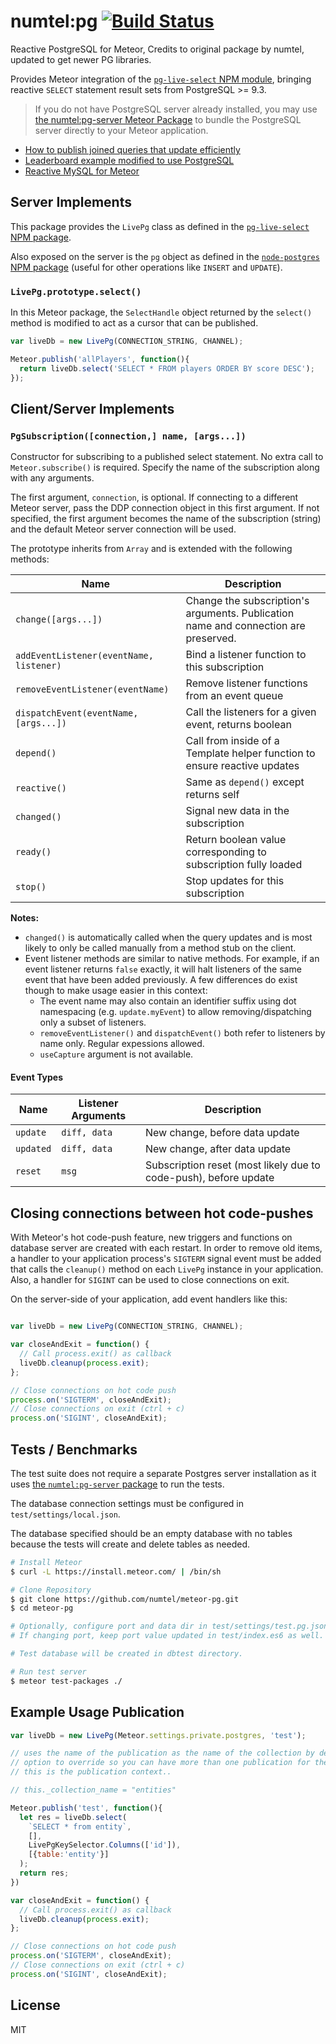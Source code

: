 # numtel:pg [![Build Status](https://travis-ci.org/numtel/meteor-pg.svg?branch=master)](https://travis-ci.org/numtel/meteor-pg)

Reactive PostgreSQL for Meteor, Credits to original package by numtel, updated to get newer PG libraries. 

Provides Meteor integration of the [`pg-live-select` NPM module](https://github.com/numtel/pg-live-select), bringing reactive `SELECT` statement result sets from PostgreSQL >= 9.3.

> If you do not have PostgreSQL server already installed, you may use [the numtel:pg-server Meteor Package](https://github.com/numtel/meteor-pg-server) to bundle the PostgreSQL server directly to your Meteor application.

* [How to publish joined queries that update efficiently](https://github.com/numtel/meteor-pg/wiki/Publishing-Efficient-Joined-Queries)
* [Leaderboard example modified to use PostgreSQL](https://github.com/numtel/meteor-pg-leaderboard)
* [Reactive MySQL for Meteor](https://github.com/numtel/meteor-mysql)

## Server Implements

This package provides the `LivePg` class as defined in the [`pg-live-select` NPM package](https://github.com/numtel/pg-live-select).

Also exposed on the server is the `pg` object as defined in the [`node-postgres` NPM package](https://github.com/brianc/node-postgres) (useful for other operations like `INSERT` and `UPDATE`).

### `LivePg.prototype.select()`

In this Meteor package, the `SelectHandle` object returned by the `select()` method is modified to act as a cursor that can be published.

```javascript
var liveDb = new LivePg(CONNECTION_STRING, CHANNEL);

Meteor.publish('allPlayers', function(){
  return liveDb.select('SELECT * FROM players ORDER BY score DESC');
});
```

## Client/Server Implements

### `PgSubscription([connection,] name, [args...])`

Constructor for subscribing to a published select statement. No extra call to `Meteor.subscribe()` is required. Specify the name of the subscription along with any arguments.

The first argument, `connection`, is optional. If connecting to a different Meteor server, pass the DDP connection object in this first argument. If not specified, the first argument becomes the name of the subscription (string) and the default Meteor server connection will be used.

The prototype inherits from `Array` and is extended with the following methods:

Name | Description
-----|--------------------------
`change([args...])` | Change the subscription's arguments. Publication name and connection are preserved.
`addEventListener(eventName, listener)` | Bind a listener function to this subscription
`removeEventListener(eventName)` | Remove listener functions from an event queue
`dispatchEvent(eventName, [args...])` | Call the listeners for a given event, returns boolean
`depend()` | Call from inside of a Template helper function to ensure reactive updates
`reactive()` | Same as `depend()` except returns self
`changed()`| Signal new data in the subscription
`ready()` | Return boolean value corresponding to subscription fully loaded
`stop()` | Stop updates for this subscription

**Notes:**

* `changed()` is automatically called when the query updates and is most likely to only be called manually from a method stub on the client.
* Event listener methods are similar to native methods. For example, if an event listener returns `false` exactly, it will halt listeners of the same event that have been added previously. A few differences do exist though to make usage easier in this context:
  * The event name may also contain an identifier suffix using dot namespacing (e.g. `update.myEvent`) to allow removing/dispatching only a subset of listeners.
  * `removeEventListener()` and `dispatchEvent()` both refer to listeners by name only. Regular expessions allowed.
  * `useCapture` argument is not available.

#### Event Types

Name | Listener Arguments | Description
-----|-------------------|-----------------------
`update` | `diff, data` | New change, before data update
`updated` | `diff, data` | New change, after data update
`reset` | `msg` | Subscription reset (most likely due to code-push), before update

## Closing connections between hot code-pushes

With Meteor's hot code-push feature, new triggers and functions on database server are created with each restart. In order to remove old items, a handler to your application process's `SIGTERM` signal event must be added that calls the `cleanup()` method on each `LivePg` instance in your application. Also, a handler for `SIGINT` can be used to close connections on exit.

On the server-side of your application, add event handlers like this:

```javascript

var liveDb = new LivePg(CONNECTION_STRING, CHANNEL);

var closeAndExit = function() {
  // Call process.exit() as callback
  liveDb.cleanup(process.exit);
};

// Close connections on hot code push
process.on('SIGTERM', closeAndExit);
// Close connections on exit (ctrl + c)
process.on('SIGINT', closeAndExit);
```

## Tests / Benchmarks

The test suite does not require a separate Postgres server installation as it uses [the `numtel:pg-server` package](https://github.com/numtel/meteor-pg-server) to run the tests.

The database connection settings must be configured in `test/settings/local.json`.

The database specified should be an empty database with no tables because the tests will create and delete tables as needed.

```bash
# Install Meteor
$ curl -L https://install.meteor.com/ | /bin/sh

# Clone Repository
$ git clone https://github.com/numtel/meteor-pg.git
$ cd meteor-pg

# Optionally, configure port and data dir in test/settings/test.pg.json.
# If changing port, keep port value updated in test/index.es6 as well.

# Test database will be created in dbtest directory.

# Run test server
$ meteor test-packages ./

```

## Example Usage Publication
```js
var liveDb = new LivePg(Meteor.settings.private.postgres, 'test');

// uses the name of the publication as the name of the collection by default.
// option to override so you can have more than one publication for the same "collection" 
// this is the publication context.. 

// this._collection_name = "entities"

Meteor.publish('test', function(){
  let res = liveDb.select(
    `SELECT * from entity`,
    [],
    LivePgKeySelector.Columns(['id']),
    [{table:'entity'}]
  );
  return res;
})

var closeAndExit = function() {
  // Call process.exit() as callback
  liveDb.cleanup(process.exit);
};

// Close connections on hot code push
process.on('SIGTERM', closeAndExit);
// Close connections on exit (ctrl + c)
process.on('SIGINT', closeAndExit);
```

## License

MIT
